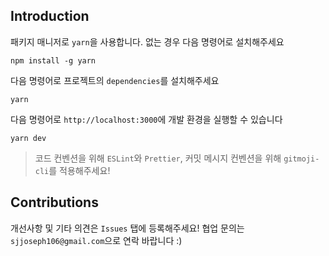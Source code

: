 ## Introduction

패키지 매니저로 `yarn`을 사용합니다. 없는 경우 다음 명령어로 설치해주세요

```
npm install -g yarn
```

다음 명령어로 프로젝트의 `dependencies`를 설치해주세요

```
yarn
```

다음 명령어로 `http://localhost:3000`에 개발 환경을 실행할 수 있습니다

```
yarn dev
```

> 코드 컨벤션을 위해 `ESLint`와 `Prettier`, 커밋 메시지 컨벤션을 위해 `gitmoji-cli`를 적용해주세요!

## Contributions

개선사항 및 기타 의견은 `Issues` 탭에 등록해주세요! 협업 문의는 `sjjoseph106@gmail.com`으로 연락 바랍니다 :)
